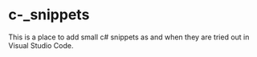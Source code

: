 # c-_snippets
This is a place to add small c# snippets as and when they are tried out in Visual Studio Code.
